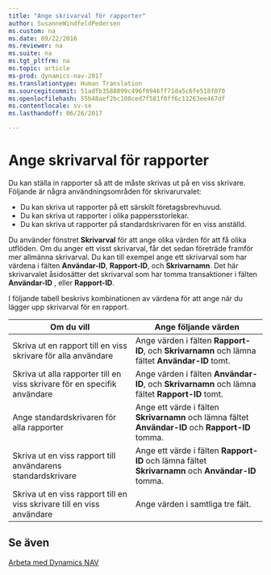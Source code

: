 ```yaml
---
title: "Ange skrivarval för rapporter"
author: SusanneWindfeldPedersen
ms.custom: na
ms.date: 09/22/2016
ms.reviewer: na
ms.suite: na
ms.tgt_pltfrm: na
ms.topic: article
ms-prod: dynamics-nav-2017
ms.translationtype: Human Translation
ms.sourcegitcommit: 51adfb3588099c496f0946ff71da5c6fe518f070
ms.openlocfilehash: 55b48aef2bc108ced7f581f0ff6c11263ee467df
ms.contentlocale: sv-se
ms.lasthandoff: 06/26/2017

---
```

    
# <a name="specify-printer-selection-for-reports"></a>Ange skrivarval för rapporter
Du kan ställa in rapporter så att de måste skrivas ut på en viss skrivare. Följande är några användningsområden för skrivarurvalet: 

- Du kan skriva ut rapporter på ett särskilt företagsbrevhuvud.
- Du kan skriva ut rapporter i olika pappersstorlekar.
- Du kan skriva ut rapporter på standardskrivaren för en viss anställd.

Du använder fönstret **Skrivarval** för att ange olika värden för att få olika utflöden. Om du anger ett visst skrivarval, får det sedan företräde framför mer allmänna skrivarval. Du kan till exempel ange ett skrivarval som har värdena i fälten **Användar-ID**, **Rapport-ID**, och **Skrivarnamn**. Det här skrivarvalet åsidosätter det skrivarval som har tomma transaktioner i fälten **Användar-ID** , eller **Rapport-ID**. 

I följande tabell beskrivs kombinationen av värdena för att ange när du lägger upp skrivarval för en rapport.

|Om du vill                                                 |Ange följande värden                                             |
|---------------------------------------------------|---------------------------------------------------------------------|
|Skriva ut en rapport till en viss skrivare för alla användare |Ange värden i fälten **Rapport-ID**, och **Skrivarnamn** och lämna fältet **Användar-ID** tomt.|
|Skriva ut alla rapporter till en viss skrivare för en specifik användare|Ange värden i fälten **Användar-ID**, och **Skrivarnamn** och lämna fältet **Rapport-ID** tomt.|
|Ange standardskrivaren för alla rapporter|Ange ett värde i fälten **Skrivarnamn** och lämna fältet **Användar-ID** och **Rapport-ID** tomma.|
|Skriva ut en viss rapport till användarens standardskrivare|Ange ett värde i fälten **Rapport-ID** och lämna fältet **Skrivarnamn** och **Användar-ID** tomma.|
|Skriva ut en viss rapport till en viss skrivare till en viss användare|Ange värden i samtliga tre fält.|

## <a name="see-also"></a>Se även
[Arbeta med Dynamics NAV](ui-work-product.md)

